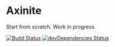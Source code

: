 # Axinite

Start from scratch. Work in progress.

[![Build Status](https://travis-ci.org/citrusui/axinite.svg?branch=master)](https://travis-ci.org/citrusui/axinite)
[![devDependencies Status](https://david-dm.org/citrusui/axinite/dev-status.svg)](https://david-dm.org/citrusui/axinite?type=dev)

